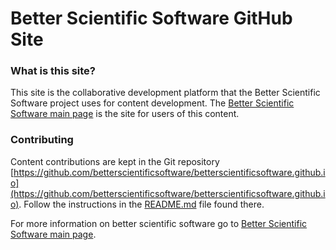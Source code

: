 # Better Scientific Software GitHub Site

### What is this site?

This site is the collaborative development platform that the Better Scientific Software project uses for content development.  The [Better Scientific Software main page](https://bssw.io) is the site for users of this content.

### Contributing

Content contributions are kept in the Git repository [https://github.com/betterscientificsoftware/betterscientificsoftware.github.io](https://github.com/betterscientificsoftware/betterscientificsoftware.github.io).  Follow the instructions in the [README.md](https://github.com/betterscientificsoftware/betterscientificsoftware.github.io/blob/master/README.md) file found there.


For more information on better scientific software go to [Better Scientific Software main page](https://bssw.io).

<!---
Publish: no
Content area:  main page
Filters: introduction
--->
